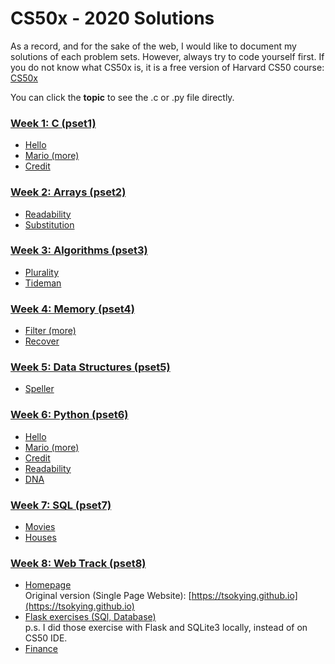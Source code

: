 # CS50x - 2020 Solutions

As a record, and for the sake of the web, I would like to document my solutions of each problem sets. However, always try to code yourself first. If you do not know what CS50x is, it is a free version of Harvard CS50 course: <a href='https://cs50.harvard.edu/x/2020/'>CS50x</a>
  
You can click the <b>topic</b> to see the .c or .py file directly.

### [Week 1: C (pset1)](/pset1)
* [Hello](/pset1/hello.c)
* [Mario (more)](/pset1/mario.c)
* [Credit](/pset1/credit.c)

### [Week 2: Arrays (pset2)](/pset2)
* [Readability](/pset2/readability.c)
* [Substitution](/pset2/substitution.c)

### [Week 3: Algorithms (pset3)](/pset3)
* [Plurality](/pset3/plurality.c)
* [Tideman](/pset3/tideman.c)

### [Week 4: Memory (pset4)](/pset4)
* [Filter (more)](/pset4/filter/helper.c)
* [Recover](/pset4/recover/recover.c)

### [Week 5: Data Structures (pset5)](/pset5/speller)
* [Speller](/pset5/dictionary.c)

### [Week 6: Python (pset6)](/pset6)
* [Hello](/pset6/hello.py)
* [Mario (more)](/pset6/mario.py)
* [Credit](/pset6/credit.py)
* [Readability](/pset6/readability.py)
* [DNA](/pset6/dna.py)

### [Week 7: SQL (pset7)](/pset7)
* [Movies](/pset7/movies)
* [Houses](/pset7/houses)

### [Week 8: Web Track (pset8)](/pset8)
* [Homepage](/pset8/homepage)<br>
Original version (Single Page Website): [https://tsokying.github.io](https://tsokying.github.io)
* [Flask exercises (SQl, Database)](/pset8/flask_exercises)<br>
p.s. I did those exercise with Flask and SQLite3 locally, instead of on CS50 IDE.
* [Finance](/pset8/finance)<br>

